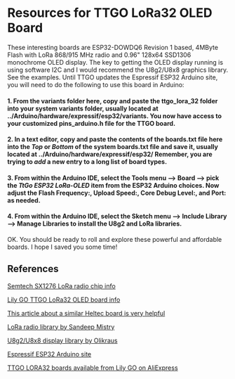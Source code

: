 # Resources for TTGO LoRa32 OLED Board

These interesting boards are ESP32-DOWDQ6 Revision 1 based, 4MByte Flash with LoRa 868/915 MHz radio and 0.96" 128x64 SSD1306 monochrome OLED display. The key to getting the OLED display running is using software I2C and I would recommend the U8g2/U8x8 graphics library. See the examples. Until TTGO updates the Espressif ESP32 Arduino site, you will need to do the following to use this board in Arduino:

#### 1. From the variants folder here, copy and paste the ttgo_lora_32 folder into your system variants folder, usually located at ../Arduino/hardware/expressif/esp32/variants. You now have access to your customized pins_arduino.h file for the TTGO board.

#### 2. In a text editor, copy and paste the contents of the boards.txt file here into the _Top_ or _Bottom_ of the system boards.txt file and save it, usually located at ../Arduino/hardware/expressif/esp32/  Remember, you are trying to _add_ a new entry to a long list of board types.

#### 3. From within the Arduino IDE, select the Tools menu --> Board --> pick the _TtGo ESP32 LoRa-OLED_ item from the ESP32 Arduino choices. Now adjust the Flash Frequency:, Upload Speed:, Core Debug Level:, and Port: as needed.

#### 4. From within the Arduino IDE, select the Sketch menu --> Include Library --> Manage Libraries to install the U8g2 and LoRa libraries.

OK. You should be ready to roll and explore these powerful and affordable boards. I hope I saved you some time!

## References
[Semtech SX1276 LoRa radio chip info](http://www.semtech.com/apps/product.php?pn=SX1276)

[Lily GO TTGO LoRa32 OLED board info](http://www.lilygo.cn/down_view.aspx?TypeId=11&Id=78&Fid=t14:11:14)

[This article about a similar Heltec board is very helpful](https://robotzero.one/heltec-wifi-kit-32/)

[LoRa radio library by Sandeep Mistry](https://github.com/sandeepmistry/arduino-LoRa)

[U8g2/U8x8 display library by Olikraus](https://github.com/olikraus/U8g2_Arduino)

[Espressif ESP32 Arduino site](https://github.com/espressif/arduino-esp32)

[TTGO LORA32 boards available from Lily GO on AliExpress](https://www.aliexpress.com/item/2pcs-TTGO-LORA32-868-915Mhz-ESP32-LoRa-OLED-0-96-Inch-Blue-Display-Bluetooth-WIFI-ESP/32839249834.html?spm=a2g0s.8937460.0.0.CRJucg)
